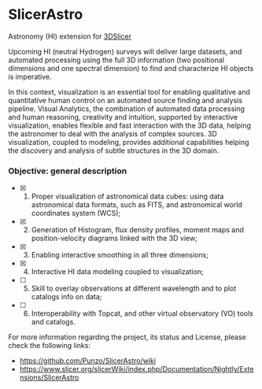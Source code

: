 # SlicerAstro
Astronomy (HI) extension for [3DSlicer](https://www.slicer.org/)

Upcoming HI (neutral Hydrogen) surveys will deliver large datasets, and automated processing using the full 3D information (two positional dimensions and one spectral dimension) to find and characterize HI objects is imperative.

In this context, visualization is an essential tool for enabling qualitative and quantitative human control on an automated source finding and analysis pipeline. Visual Analytics, the combination of automated data processing and human reasoning, creativity and intuition, supported by interactive visualization, enables flexible and fast interaction with the 3D data, helping the astronomer to deal with the analysis of complex sources. 3D visualization, coupled to modeling, provides additional capabilities helping the discovery and analysis of subtle structures in the 3D domain.

### Objective: general description</h3>
* [x] 1) Proper visualization of astronomical data cubes: using data astronomical data formats, such as FITS, and astronomical world coordinates system (WCS);
* [x] 2) Generation of Histogram, flux density profiles, moment maps and position-velocity diagrams linked with the 3D view;
* [x] 3) Enabling interactive smoothing in all three dimensions;
* [x] 4) Interactive HI data modeling coupled to visualization;
* [ ] 5) Skill to overlay observations at different wavelength and to plot catalogs info on data;
* [ ] 6) Interoperability with Topcat, and other virtual observatory (VO) tools and catalogs.


For more information regarding the project, its status and License, please check the following links: 

* https://github.com/Punzo/SlicerAstro/wiki
* https://www.slicer.org/slicerWiki/index.php/Documentation/Nightly/Extensions/SlicerAstro


